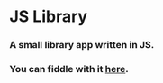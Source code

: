 # JS Library 

### A small library app written in JS.

### You can fiddle with it [here](https://andrewr224.github.io/library/).
